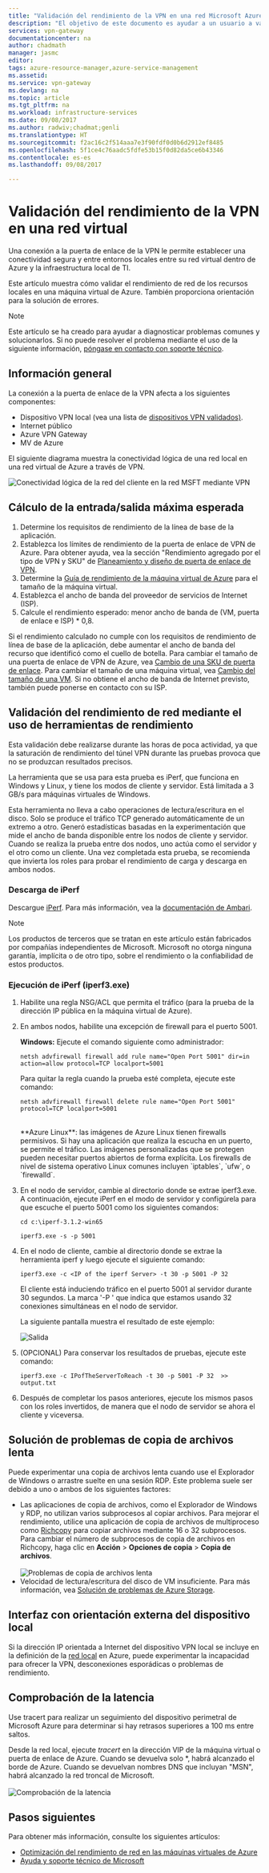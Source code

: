 ```yaml
---
title: "Validación del rendimiento de la VPN en una red Microsoft Azure Virtual Network | Microsoft Docs"
description: "El objetivo de este documento es ayudar a un usuario a validar el rendimiento de red de sus recursos locales en una máquina virtual de Azure."
services: vpn-gateway
documentationcenter: na
author: chadmath
manager: jasmc
editor: 
tags: azure-resource-manager,azure-service-management
ms.assetid: 
ms.service: vpn-gateway
ms.devlang: na
ms.topic: article
ms.tgt_pltfrm: na
ms.workload: infrastructure-services
ms.date: 09/08/2017
ms.author: radwiv;chadmat;genli
ms.translationtype: HT
ms.sourcegitcommit: f2ac16c2f514aaa7e3f90fdf0d0b6d2912ef8485
ms.openlocfilehash: 5f1ce4c76aadc5fdfe53b15f0d82da5ce6b43346
ms.contentlocale: es-es
ms.lasthandoff: 09/08/2017

---
```

# <a name="how-to-validate-vpn-throughput-to-a-virtual-network"></a>Validación del rendimiento de la VPN en una red virtual

Una conexión a la puerta de enlace de la VPN le permite establecer una conectividad segura y entre entornos locales entre su red virtual dentro de Azure y la infraestructura local de TI.

Este artículo muestra cómo validar el rendimiento de red de los recursos locales en una máquina virtual de Azure. También proporciona orientación para la solución de errores.

>[!NOTE]
>Este artículo se ha creado para ayudar a diagnosticar problemas comunes y solucionarlos. Si no puede resolver el problema mediante el uso de la siguiente información, [póngase en contacto con soporte técnico](https://portal.azure.com/?#blade/Microsoft_Azure_Support/HelpAndSupportBlade).
>
>

## <a name="overview"></a>Información general

La conexión a la puerta de enlace de la VPN afecta a los siguientes componentes:

- Dispositivo VPN local (vea una lista de [dispositivos VPN validados)](vpn-gateway-about-vpn-devices.md#devicetable).
- Internet público
- Azure VPN Gateway
- MV de Azure

El siguiente diagrama muestra la conectividad lógica de una red local en una red virtual de Azure a través de VPN.

![Conectividad lógica de la red del cliente en la red MSFT mediante VPN](./media/vpn-gateway-validate-throughput-to-vnet/VPNPerf.png)

## <a name="calculate-the-maximum-expected-ingressegress"></a>Cálculo de la entrada/salida máxima esperada

1.  Determine los requisitos de rendimiento de la línea de base de la aplicación.
2.  Establezca los límites de rendimiento de la puerta de enlace de VPN de Azure. Para obtener ayuda, vea la sección "Rendimiento agregado por el tipo de VPN y SKU" de [Planeamiento y diseño de puerta de enlace de VPN](vpn-gateway-plan-design.md).
3.  Determine la [Guía de rendimiento de la máquina virtual de Azure](../virtual-machines/virtual-machines-windows-sizes.md) para el tamaño de la máquina virtual.
4.  Establezca el ancho de banda del proveedor de servicios de Internet (ISP).
5.  Calcule el rendimiento esperado: menor ancho de banda de (VM, puerta de enlace e ISP) * 0,8.

Si el rendimiento calculado no cumple con los requisitos de rendimiento de línea de base de la aplicación, debe aumentar el ancho de banda del recurso que identificó como el cuello de botella. Para cambiar el tamaño de una puerta de enlace de VPN de Azure, vea [Cambio de una SKU de puerta de enlace](https://docs.microsoft.com/en-us/azure/vpn-gateway/vpn-gateway-about-vpn-gateway-settings.md#gwsku). Para cambiar el tamaño de una máquina virtual, vea [Cambio del tamaño de una VM](../virtual-machines/virtual-machines-windows-resize-vm.md). Si no obtiene el ancho de banda de Internet previsto, también puede ponerse en contacto con su ISP.

## <a name="validate-network-throughput-by-using-performance-tools"></a>Validación del rendimiento de red mediante el uso de herramientas de rendimiento

Esta validación debe realizarse durante las horas de poca actividad, ya que la saturación de rendimiento del túnel VPN durante las pruebas provoca que no se produzcan resultados precisos.

La herramienta que se usa para esta prueba es iPerf, que funciona en Windows y Linux, y tiene los modos de cliente y servidor. Está limitada a 3 GB/s para máquinas virtuales de Windows.

Esta herramienta no lleva a cabo operaciones de lectura/escritura en el disco. Solo se produce el tráfico TCP generado automáticamente de un extremo a otro. Generó estadísticas basadas en la experimentación que mide el ancho de banda disponible entre los nodos de cliente y servidor. Cuando se realiza la prueba entre dos nodos, uno actúa como el servidor y el otro como un cliente. Una vez completada esta prueba, se recomienda que invierta los roles para probar el rendimiento de carga y descarga en ambos nodos.

### <a name="download-iperf"></a>Descarga de iPerf
Descargue [iPerf](https://iperf.fr/download/iperf_3.1/iperf-3.1.2-win64.zip). Para más información, vea la [documentación de Ambari](https://iperf.fr/iperf-doc.php).

 >[!NOTE]
 >Los productos de terceros que se tratan en este artículo están fabricados por compañías independientes de Microsoft. Microsoft no otorga ninguna garantía, implícita o de otro tipo, sobre el rendimiento o la confiabilidad de estos productos.
 >
 >

### <a name="run-iperf-iperf3exe"></a>Ejecución de iPerf (iperf3.exe)
1. Habilite una regla NSG/ACL que permita el tráfico (para la prueba de la dirección IP pública en la máquina virtual de Azure).

2. En ambos nodos, habilite una excepción de firewall para el puerto 5001.

    **Windows:** Ejecute el comando siguiente como administrador:

    ```CMD
    netsh advfirewall firewall add rule name="Open Port 5001" dir=in action=allow protocol=TCP localport=5001
    ```

    Para quitar la regla cuando la prueba esté completa, ejecute este comando:

    ```CMD
    netsh advfirewall firewall delete rule name="Open Port 5001" protocol=TCP localport=5001
    ```
    </br>
    **Azure Linux**: las imágenes de Azure Linux tienen firewalls permisivos. Si hay una aplicación que realiza la escucha en un puerto, se permite el tráfico. Las imágenes personalizadas que se protegen pueden necesitar puertos abiertos de forma explícita. Los firewalls de nivel de sistema operativo Linux comunes incluyen `iptables`, `ufw`, o `firewalld`.

3. En el nodo de servidor, cambie al directorio donde se extrae iperf3.exe. A continuación, ejecute iPerf en el modo de servidor y configúrela para que escuche el puerto 5001 como los siguientes comandos:

     ```CMD
     cd c:\iperf-3.1.2-win65

     iperf3.exe -s -p 5001
     ```

4. En el nodo de cliente, cambie al directorio donde se extrae la herramienta iperf y luego ejecute el siguiente comando:

    ```CMD
    iperf3.exe -c <IP of the iperf Server> -t 30 -p 5001 -P 32
    ```

    El cliente está induciendo tráfico en el puerto 5001 al servidor durante 30 segundos. La marca '-P ' que indica que estamos usando 32 conexiones simultáneas en el nodo de servidor.

    La siguiente pantalla muestra el resultado de este ejemplo:

    ![Salida](./media/vpn-gateway-validate-throughput-to-vnet/06theoutput.png)

5. (OPCIONAL) Para conservar los resultados de pruebas, ejecute este comando:

    ```CMD
    iperf3.exe -c IPofTheServerToReach -t 30 -p 5001 -P 32  >> output.txt
    ```

6. Después de completar los pasos anteriores, ejecute los mismos pasos con los roles invertidos, de manera que el nodo de servidor se ahora el cliente y viceversa.

## <a name="address-slow-file-copy-issues"></a>Solución de problemas de copia de archivos lenta
Puede experimentar una copia de archivos lenta cuando use el Explorador de Windows o arrastre suelte en una sesión RDP. Este problema suele ser debido a uno o ambos de los siguientes factores:

- Las aplicaciones de copia de archivos, como el Explorador de Windows y RDP, no utilizan varios subprocesos al copiar archivos. Para mejorar el rendimiento, utilice una aplicación de copia de archivos de multiproceso como [Richcopy](https://technet.microsoft.com/en-us/magazine/2009.04.utilityspotlight.aspx) para copiar archivos mediante 16 o 32 subprocesos. Para cambiar el número de subprocesos de copia de archivos en Richcopy, haga clic en **Acción** > **Opciones de copia** > **Copia de archivos**.<br><br>
![Problemas de copia de archivos lenta](./media/vpn-gateway-validate-throughput-to-vnet/Richcopy.png)<br>
- Velocidad de lectura/escritura del disco de VM insuficiente. Para más información, vea [Solución de problemas de Azure Storage](../storage/common/storage-e2e-troubleshooting.md).

## <a name="on-premises-device-external-facing-interface"></a>Interfaz con orientación externa del dispositivo local
Si la dirección IP orientada a Internet del dispositivo VPN local se incluye en la definición de la [red local](vpn-gateway-howto-site-to-site-resource-manager-portal.md#LocalNetworkGateway) en Azure, puede experimentar la incapacidad para ofrecer la VPN, desconexiones esporádicas o problemas de rendimiento.

## <a name="checking-latency"></a>Comprobación de la latencia
Use tracert para realizar un seguimiento del dispositivo perimetral de Microsoft Azure para determinar si hay retrasos superiores a 100 ms entre saltos.

Desde la red local, ejecute *tracert* en la dirección VIP de la máquina virtual o puerta de enlace de Azure. Cuando se devuelva solo *, habrá alcanzado el borde de Azure. Cuando se devuelvan nombres DNS que incluyan "MSN", habrá alcanzado la red troncal de Microsoft.<br><br>
![Comprobación de la latencia](./media/vpn-gateway-validate-throughput-to-vnet/08checkinglatency.png)

## <a name="next-steps"></a>Pasos siguientes
Para obtener más información, consulte los siguientes artículos:

- [Optimización del rendimiento de red en las máquinas virtuales de Azure](../virtual-network/virtual-network-optimize-network-bandwidth.md)
- [Ayuda y soporte técnico de Microsoft](https://portal.azure.com/?#blade/Microsoft_Azure_Support/HelpAndSupportBlade)

